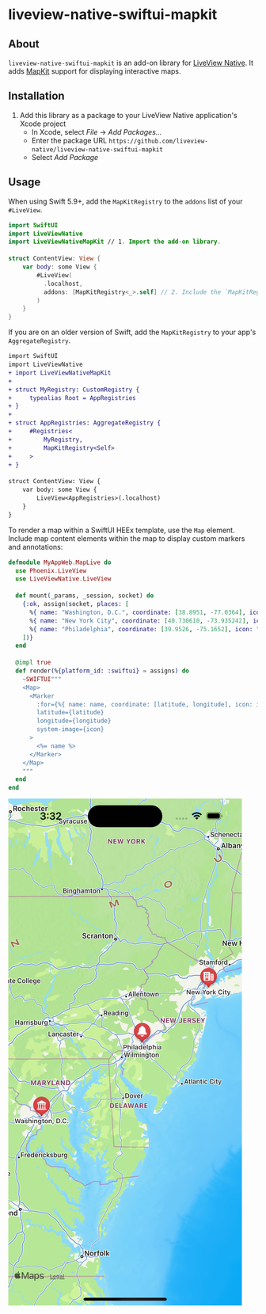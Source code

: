 # liveview-native-swiftui-mapkit

## About

`liveview-native-swiftui-mapkit` is an add-on library for [LiveView Native](https://github.com/liveview-native/live_view_native). It adds [MapKit](https://developer.apple.com/documentation/mapkit) support for displaying interactive maps.

## Installation

1. Add this library as a package to your LiveView Native application's Xcode project
    * In Xcode, select *File* → *Add Packages...*
    * Enter the package URL `https://github.com/liveview-native/liveview-native-swiftui-mapkit`
    * Select *Add Package*

## Usage

When using Swift 5.9+, add the `MapKitRegistry` to the `addons` list of your `#LiveView`.

```swift
import SwiftUI
import LiveViewNative
import LiveViewNativeMapKit // 1. Import the add-on library.

struct ContentView: View {
    var body: some View {
        #LiveView(
          .localhost,
          addons: [MapKitRegistry<_>.self] // 2. Include the `MapKitRegistry`.
        )
    }
}
```

If you are on an older version of Swift, add the `MapKitRegistry` to your app's `AggregateRegistry`.

```diff
import SwiftUI
import LiveViewNative
+ import LiveViewNativeMapKit
+ 
+ struct MyRegistry: CustomRegistry {
+     typealias Root = AppRegistries
+ }
+ 
+ struct AppRegistries: AggregateRegistry {
+     #Registries<
+         MyRegistry,
+         MapKitRegistry<Self>
+     >
+ }

struct ContentView: View {
    var body: some View {
        LiveView<AppRegistries>(.localhost)
    }
}
```

To render a map within a SwiftUI HEEx template, use the `Map` element.
Include map content elements within the map to display custom markers and annotations:

```elixir
defmodule MyAppWeb.MapLive do
  use Phoenix.LiveView
  use LiveViewNative.LiveView

  def mount(_params, _session, socket) do
    {:ok, assign(socket, places: [
      %{ name: "Washington, D.C.", coordinate: [38.8951, -77.0364], icon: "building.columns.fill" },
      %{ name: "New York City", coordinate: [40.730610, -73.935242], icon: "building.2.fill" },
      %{ name: "Philadelphia", coordinate: [39.9526, -75.1652], icon: "bell.fill" },
    ])}
  end

  @impl true
  def render(%{platform_id: :swiftui} = assigns) do
    ~SWIFTUI"""
    <Map>
      <Marker
        :for={%{ name: name, coordinate: [latitude, longitude], icon: icon } <- @places}
        latitude={latitude}
        longitude={longitude}
        system-image={icon}
      >
        <%= name %>
      </Marker>
    </Map>
    """
  end
end
```

![LiveView Native MapKit screenshot](./Sources/LiveViewNativeMapKit/LiveViewNativeMapKit.docc/Resources/example.png)